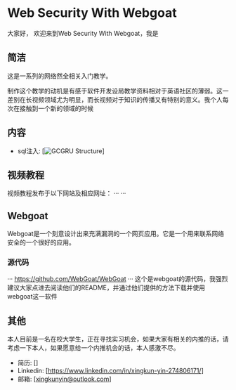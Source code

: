 # Web Security With Webgoat
大家好， 欢迎来到Web Security With Webgoat，我是


## 简洁
这是一系列的网络然全相关入门教学。

制作这个教学的动机是有感于软件开发设局教学资料相对于英语社区的薄弱。这一差别在长视频领域尤为明显，而长视频对于知识的传播又有特别的意义。我个人每次在接触到一个新的领域的时候

## 内容
* sql注入: [![GCGRU Structure](./sql_injection/)]

## 视频教程
视频教程发布于以下网站及相应网址：
···
···

## Webgoat
Webgoat是一个刻意设计出来充满漏洞的一个网页应用。它是一个用来联系网络安全的一个很好的应用。

### 源代码
···
https://github.com/WebGoat/WebGoat
···
这个是webgoat的源代码，我强烈建议大家点进去阅读他们的README，并通过他们提供的方法下载并使用webgoat这一软件

## 其他
本人目前是一名在校大学生，正在寻找实习机会，如果大家有相关的内推的话，请考虑一下本人，如果愿意给一个内推机会的话，本人感激不尽。
* 简历: []
* Linkedin: [https://www.linkedin.com/in/xingkun-yin-274806171/]
* 邮箱: [xingkunyin@outlook.com]